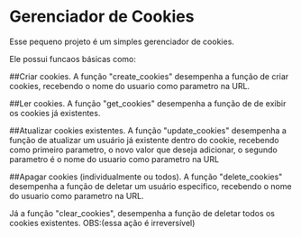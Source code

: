 # Gerenciador de Cookies

Esse pequeno projeto é um simples gerenciador de cookies.

Ele possui funcaos básicas como:

##Criar cookies.
 A função "create_cookies" desempenha a função de criar cookies, recebendo o nome do usuario como parametro na URL.

##Ler cookies.
 A função "get_cookies" desempenha a função de de exibir os cookies já existentes.

##Atualizar cookies existentes.
 A função "update_cookies" desempenha a função de atualizar um usuário já existente dentro do cookie, recebendo como primeiro parametro, o novo valor que deseja adicionar, o segundo parametro é o nome do usuario como parametro na URL

##Apagar cookies (individualmente ou todos).
 A função "delete_cookies" desempenha a função de deletar um usuário especifico, recebendo o nome do usuario como parametro na URL.

 Já a função "clear_cookies", desempenha a função de deletar todos os cookies existentes. OBS:(essa ação é irreversível)